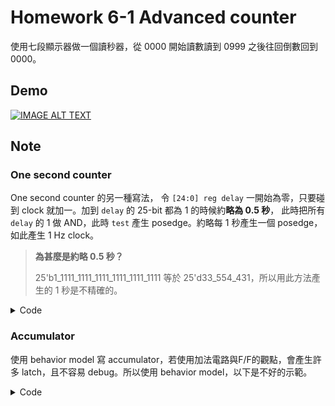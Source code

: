 # Homework 6-1 Advanced counter

使用七段顯示器做一個讀秒器，從 0000 開始讀數讀到 0999 之後往回倒數回到 0000。

## Demo

[![IMAGE ALT TEXT](https://img.youtube.com/vi/B_E9Y4HUxIg/hqdefault.jpg)](https://youtu.be/B_E9Y4HUxIg)



## Note

### One second counter 
One second counter 的另一種寫法， 令 `[24:0] reg delay` 一開始為零，只要碰到 clock 就加一。加到 `delay` 的 25-bit 都為 1 的時候約**略為 0.5 秒**，
此時把所有 `delay` 的 1 做 AND，此時 `test` 產生 posedge。約略每 1 秒產生一個 posedge，如此產生 1 Hz clock。

> **為甚麼是約略 0.5 秒？**
> 
> 25'b1_1111_1111_1111_1111_1111_1111 等於 25'd33_554_431，所以用此方法產生的 1 秒是不精確的。

<details>
<summary>Code</summary>

```verilog
always @ (posedge clock or posedge reset) begin
		if (reset)
			delay <= 0;
		else
			delay <= delay + 1; 
end
 
assign test = &delay; // bitwise AND
```
</details>

### Accumulator 
使用 behavior model 寫 accumulator，若使用加法電路與F/F的觀點，會產生許多 latch，且不容易 debug。所以使用 behavior model，以下是不好的示範。

<details>
<summary>Code</summary>

```verilog
...
    always @(posedge clk or negedge rstn) begin
        if (!rstn)
            acc1 <= 0;
        else 
            acc1 <= acc1_n;
    end

    always @(posedge clk or negedge rstn) begin
        if (!rstn)
            acc3 <= 0;
        else 
            acc3 <= acc3_n;
    end

    always @(posedge clk or negedge rstn) begin
        if (!rstn)
            acc2 <= 0;
        else 
            acc2 <= acc2_n;
    end

    always @( *) begin
        case (mode)
            1'b0: 
                if (time_cnt == TIME_ONESEC) begin
                    if (acc1 == 9) begin
                        acc1_n = 0;
                        if (acc2 == 9) begin
                            acc2_n = 0;
                            if (acc3 == 9) 
                                acc3_n = 0;
                            else
                                acc3_n = acc3 + 1;
                                acc2_n = acc2;
                        end
                        else 
                            acc2_n = acc2 + 1;
                            acc3_n = acc3;
                    end
                    else 
                        acc1_n = acc1 + 1;
                        acc2_n = acc2;
                        acc3_n = acc3;
                end
                else begin                    
                    acc1_n = acc1;
                    acc2_n = acc2;
                    acc3_n = acc3;
                end
            1'b1: 
                if (time_cnt == TIME_ONESEC) begin
                    if (acc1 == 0) begin
                        acc1_n = 9;
                        if (acc2 == 0)
                            acc3_n = acc3 - 1;
                        else 
                            acc2_n = acc2 - 1;
                    end
                    else 
                        acc1_n = acc1 - 1;
                end
                else begin                    
                    acc1_n = acc1;
                    acc2_n = acc2;
                    acc3_n = acc3;
                end
        endcase
    end
...
```
</details>
